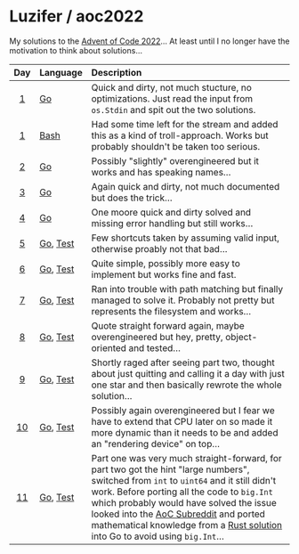 # Luzifer / aoc2022

My solutions to the [Advent of Code 2022](https://adventofcode.com/2022)… At least until I no longer have the motivation to think about solutions…

| Day | Language | Description |
| :---: | :--- | :--- |
| [1](https://adventofcode.com/2022/day/1) | [Go](./day01/main.go) | Quick and dirty, not much stucture, no optimizations. Just read the input from `os.Stdin` and spit out the two solutions. |
| [1](https://adventofcode.com/2022/day/1) | [Bash](./day01/bash_solution.sh) | Had some time left for the stream and added this as a kind of troll-approach. Works but probably shouldn't be taken too serious. |
| [2](https://adventofcode.com/2022/day/2) | [Go](./day02/main.go) | Possibly "slightly" overengineered but it works and has speaking names… |
| [3](https://adventofcode.com/2022/day/3) | [Go](./day03/main.go) | Again quick and dirty, not much documented but does the trick… |
| [4](https://adventofcode.com/2022/day/4) | [Go](./day04/main.go) | One moore quick and dirty solved and missing error handling but still works… |
| [5](https://adventofcode.com/2022/day/5) | [Go](./day05/main.go), [Test](./day05/main_test.go) | Few shortcuts taken by assuming valid input, otherwise proably not that bad… |
| [6](https://adventofcode.com/2022/day/6) | [Go](./day06/main.go), [Test](./day06/main_test.go) | Quite simple, possibly more easy to implement but works fine and fast. |
| [7](https://adventofcode.com/2022/day/7) | [Go](./day07/main.go), [Test](./day07/main_test.go) | Ran into trouble with path matching but finally managed to solve it. Probably not pretty but represents the filesystem and works… |
| [8](https://adventofcode.com/2022/day/8) | [Go](./day08/main.go), [Test](./day08/main_test.go) | Quote straight forward again, maybe overengineered but hey, pretty, object-oriented and tested… |
| [9](https://adventofcode.com/2022/day/9) | [Go](./day09/main.go), [Test](./day09/main_test.go) | Shortly raged after seeing part two, thought about just quitting and calling it a day with just one star and then basically rewrote the whole solution… |
| [10](https://adventofcode.com/2022/day/10) | [Go](./day10/main.go), [Test](./day10/main_test.go) | Possibly again overengineered but I fear we have to extend that CPU later on so made it more dynamic than it needs to be and added an "rendering device" on top… |
| [11](https://adventofcode.com/2022/day/11) | [Go](./day11/main.go), [Test](./day11/main_test.go) | Part one was very much straight-forward, for part two got the hint "large numbers", switched from `int` to `uint64` and it still didn't work. Before porting all the code to `big.Int` which probably would have solved the issue looked into the [AoC Subreddit](https://www.reddit.com/r/adventofcode) and ported mathematical knowledge from a [Rust solution](https://www.reddit.com/r/adventofcode/comments/zifqmh/comment/izs6tz7/) into Go to avoid using `big.Int`… |
